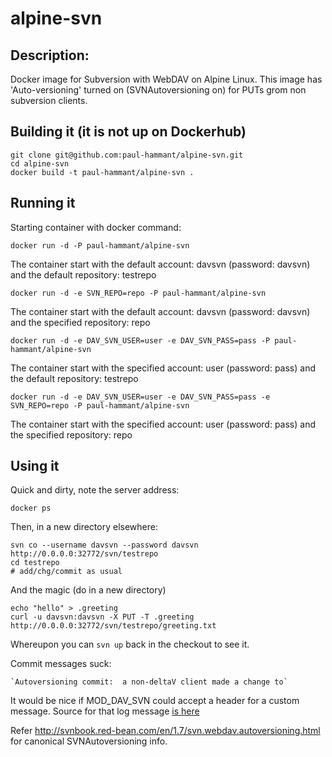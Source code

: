 # alpine-svn
## Description:

Docker image for Subversion with WebDAV on Alpine Linux. This image has 'Auto-versioning' turned on (SVNAutoversioning on) for PUTs grom non subversion clients.

## Building it (it is not up on Dockerhub)

```
git clone git@github.com:paul-hammant/alpine-svn.git
cd alpine-svn
docker build -t paul-hammant/alpine-svn .
```

## Running it

Starting container with docker command:

```
docker run -d -P paul-hammant/alpine-svn
```
The container start with the default account: davsvn (password: davsvn) and the default repository: testrepo

```
docker run -d -e SVN_REPO=repo -P paul-hammant/alpine-svn
```
The container start with the default account: davsvn (password: davsvn) and the specified repository: repo

```
docker run -d -e DAV_SVN_USER=user -e DAV_SVN_PASS=pass -P paul-hammant/alpine-svn
```
The container start with the specified account: user (password: pass) and the default repository: testrepo

```
docker run -d -e DAV_SVN_USER=user -e DAV_SVN_PASS=pass -e SVN_REPO=repo -P paul-hammant/alpine-svn
```
The container start with the specified account: user (password: pass) and the specified repository: repo

## Using it

Quick and dirty, note the server address:

```
docker ps
```

Then, in a new directory elsewhere:

```
svn co --username davsvn --password davsvn http://0.0.0.0:32772/svn/testrepo
cd testrepo
# add/chg/commit as usual
```

And the magic (do in a new directory)

```
echo "hello" > .greeting
curl -u davsvn:davsvn -X PUT -T .greeting http://0.0.0.0:32772/svn/testrepo/greeting.txt
```

Whereupon you can `svn up` back in the checkout to see it.

Commit messages suck:

    `Autoversioning commit:  a non-deltaV client made a change to`

It would be nice if MOD_DAV_SVN could accept a header for a custom message. Source for that log message [is here](https://svn.apache.org/repos/asf/subversion/trunk/subversion/mod_dav_svn/version.c)

Refer http://svnbook.red-bean.com/en/1.7/svn.webdav.autoversioning.html for canonical SVNAutoversioning info.
